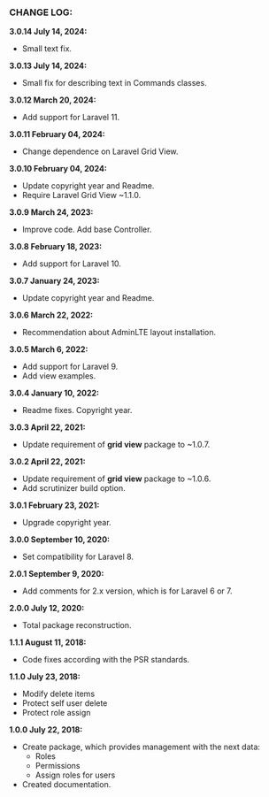 ### CHANGE LOG:

**3.0.14 July 14, 2024:**
- Small text fix.

**3.0.13 July 14, 2024:**
- Small fix for describing text in Commands classes.

**3.0.12 March 20, 2024:**
- Add support for Laravel 11.

**3.0.11 February 04, 2024:**
- Change dependence on Laravel Grid View.

**3.0.10 February 04, 2024:**
- Update copyright year and Readme.
- Require Laravel Grid View ~1.1.0.

**3.0.9 March 24, 2023:**
- Improve code. Add base Controller.

**3.0.8 February 18, 2023:**
- Add support for Laravel 10.

**3.0.7 January 24, 2023:**
- Update copyright year and Readme.

**3.0.6 March 22, 2022:**
- Recommendation about AdminLTE layout installation.

**3.0.5 March 6, 2022:**
- Add support for Laravel 9.
- Add view examples.

**3.0.4 January 10, 2022:**
- Readme fixes. Copyright year.

**3.0.3 April 22, 2021:**
- Update requirement of **grid view** package to ~1.0.7.

**3.0.2 April 22, 2021:**
- Update requirement of **grid view** package to ~1.0.6.
- Add scrutinizer build option.

**3.0.1 February 23, 2021:**
- Upgrade copyright year.

**3.0.0 September 10, 2020:**
- Set compatibility for Laravel 8.

**2.0.1 September 9, 2020:**
- Add comments for 2.x version, which is for Laravel 6 or 7.

**2.0.0 July 12, 2020:**
- Total package reconstruction.

**1.1.1 August 11, 2018:**
- Code fixes according with the PSR standards.

**1.1.0 July 23, 2018:**
- Modify delete items
- Protect self user delete
- Protect role assign

**1.0.0 July 22, 2018:**
- Create package, which provides management with the next data:
    - Roles
    - Permissions
    - Assign roles for users
- Created documentation.
